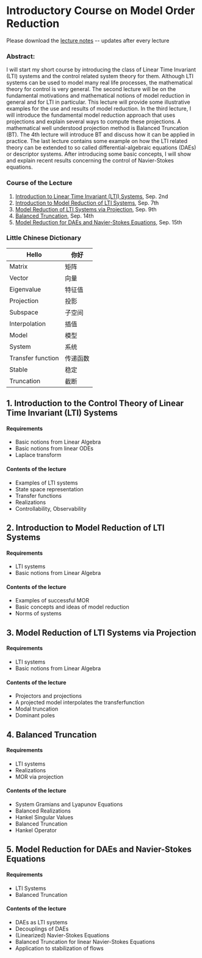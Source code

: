 # Introductory Course on Model Order Reduction 

Please download the [lecture notes](https://github.com/highlando/mor-shortcourse-SH/raw/gh-pages/lecture_notes.pdf) -- updates after every lecture

### Abstract: 

I will start my short course by introducing the class of Linear Time Invariant (LTI) systems and the control related system theory for them. Although LTI systems can be used to model many real life processes, the mathematical theory for control is very general. The second lecture will be on the fundamental motivations and mathematical notions of model reduction in general and for LTI in particular. This lecture will provide some illustrative examples for the use and results of model reduction. In the third lecture, I will introduce the fundamental model reduction approach that uses projections and explain several ways to compute these projections. A mathematical well understood projection method is Balanced Truncation (BT). The 4th lecture will introduce BT and discuss how it can be applied in practice. The last lecture contains some example on how the LTI related theory can be extended to so called differential-algebraic equations (DAEs) or descriptor systems. After introducing some basic concepts, I will show and explain recent results concerning the control of Navier-Stokes equations.

### Course of the Lecture
 1. [Introduction to Linear Time Invariant (LTI) Systems](#1-introduction-to-the-control-theory-of-linear-time-invariant-lti-systems), Sep. 2nd 
 2. [Introduction to Model Reduction of LTI Systems](#2-introduction-to-model-reduction-of-lti-systems), Sep. 7th
 3. [Model Reduction of LTI Systems via Projection](#3-model-reduction-of-lti-systems-via-projection), Sep. 9th 
 4. [Balanced Truncation](#4-balanced-truncation), Sep. 14th
 5. [Model Reduction for DAEs and Navier-Stokes Equations](#5-model-reduction-for-daes-and-navier-stokes-equations), Sep. 15th

### Little Chinese Dictionary

| Hello | 你好 |
--------|--------
| Matrix| 矩阵 |
| Vector| 向量 |
| Eigenvalue |特征值|
| Projection |投影|
| Subspace |子空间|
| Interpolation |插值|
| Model |模型|
| System |系统|
| Transfer function |传递函数|
| Stable |稳定|
| Truncation |截断|

##  1. Introduction to the Control Theory of Linear Time Invariant (LTI) Systems

#### Requirements
 * Basic notions from Linear Algebra
 * Basic notions from linear ODEs
 * Laplace transform

#### Contents of the lecture
 * Examples of LTI systems
 * State space representation
 * Transfer functions
 * Realizations 
 * Controllability, Observability

## 2. Introduction to Model Reduction of LTI Systems

#### Requirements
 * LTI systems 
 * Basic notions from Linear Algebra

#### Contents of the lecture
 * Examples of successful MOR 
 * Basic concepts and ideas of model reduction
 * Norms of systems


##  3. Model Reduction of LTI Systems via Projection
#### Requirements
 * LTI systems 
 * Basic notions from Linear Algebra

#### Contents of the lecture
 * Projectors and projections
 * A projected model interpolates the transferfunction
 * Modal truncation
 * Dominant poles

##  4. Balanced Truncation

#### Requirements
 * LTI systems
 * Realizations
 * MOR via projection

#### Contents of the lecture
 * System Gramians and Lyapunov Equations
 * Balanced Realizations
 * Hankel Singular Values
 * Balanced Truncation
 * Hankel Operator


##  5. Model Reduction for DAEs and Navier-Stokes Equations

#### Requirements
 * LTI Systems
 * Balanced Truncation

#### Contents of the lecture
 * DAEs as LTI systems
 * Decouplings of DAEs
 * (Linearized) Navier-Stokes Equations
 * Balanced Truncation for linear Navier-Stokes Equations
 * Application to stabilization of flows

